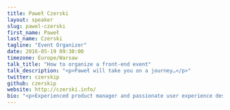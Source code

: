 ```yaml
---
title: Paweł Czerski
layout: speaker
slug: pawel-czerski
first_name: Paweł
last_name: Czerski
tagline: "Event Organizer"
date: 2016-05-19 09:30:00
timezone: Europe/Warsaw
talk_title: "How to organize a front-end event"
talk_description: "<p>Paweł will take you on a journey…</p>"
twitter: czerskip
github: czerskip
website: http://czerski.info/
bio: "<p>Experienced product manager and passionate user experience designer with key expertise in web and mobile interaction design and usability with proven success in team building and management, and service design.</p>"
---
```

